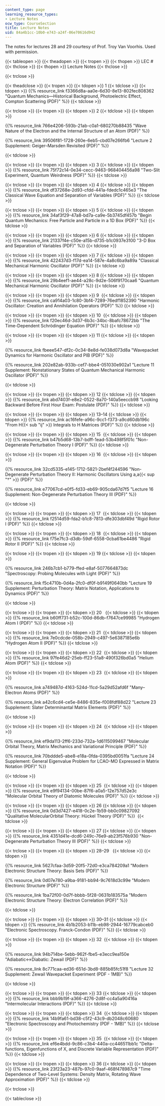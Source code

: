 ```yaml
---
content_type: page
learning_resource_types:
- Lecture Notes
ocw_type: CourseSection
title: Lecture Notes
uid: 84a4b1cc-10b0-e743-a24f-06e70616d942
---
```

The notes for lectures 28 and 29 courtesy of Prof. Troy Van Voorhis. Used with permission. 

{{< tableopen >}}
{{< theadopen >}}
{{< tropen >}}
{{< thopen >}}
LEC #
{{< thclose >}}
{{< thopen >}}
Lecture Notes
{{< thclose >}}

{{< trclose >}}

{{< theadclose >}}
{{< tropen >}}
{{< tdopen >}}
1
{{< tdclose >}}
{{< tdopen >}}
{{% resource_link f3366d8a-aa0e-6d30-8e13-802fec808362 "Quantum Mechanics—Historical Background, Photoelectric Effect, Compton Scattering (PDF)" %}}
{{< tdclose >}}

{{< trclose >}}
{{< tropen >}}
{{< tdopen >}}
2
{{< tdclose >}}
{{< tdopen >}}


{{% resource_link 766e4206-593b-21ab-c0a1-680270b88435 "Wave Nature of the Electron and the Internal Structure of an Atom (PDF)" %}}

{{% resource_link 39506f81-1728-260e-6eb5-cbd07e266fb6 "Lecture 2 Supplement: Geiger–Marsden Revisited (PDF)" %}}


{{< tdclose >}}

{{< trclose >}}
{{< tropen >}}
{{< tdopen >}}
3
{{< tdclose >}}
{{< tdopen >}}
{{% resource_link 75f72c14-0e34-cecc-9463-968404456a98 "Two-Slit Experiment, Quantum Weirdness (PDF)" %}}
{{< tdclose >}}

{{< trclose >}}
{{< tropen >}}
{{< tdopen >}}
4
{{< tdclose >}}
{{< tdopen >}}
{{% resource_link df37268e-2d93-cfdd-441a-fdedc1c465e3 "The Classical Wave Equation and Separation of Variables (PDF)" %}}
{{< tdclose >}}

{{< trclose >}}
{{< tropen >}}
{{< tdopen >}}
5
{{< tdclose >}}
{{< tdopen >}}
{{% resource_link 34af3f29-47a8-bd7a-ca9e-5b3745df457b "Begin Quantum Mechanics: Free Particle and Particle in a 1D Box (PDF)" %}}
{{< tdclose >}}

{{< trclose >}}
{{< tropen >}}
{{< tdopen >}}
6
{{< tdclose >}}
{{< tdopen >}}
{{% resource_link 21337f4e-c50e-a15b-d735-b1c0937e3100 "3-D Box and Separation of Variables (PDF)" %}}
{{< tdclose >}}

{{< trclose >}}
{{< tropen >}}
{{< tdopen >}}
7
{{< tdclose >}}
{{< tdopen >}}
{{% resource_link 422437d3-f17d-ea14-587e-4a8c6ba9a89a "Classical Mechanical Harmonic Oscillator (PDF)" %}}
{{< tdclose >}}

{{< trclose >}}
{{< tropen >}}
{{< tdopen >}}
8
{{< tdclose >}}
{{< tdopen >}}
{{% resource_link 29b4eef1-ae44-a28c-9d2e-506f9170caa6 "Quantum Mechanical Harmonic Oscillator (PDF)" %}}
{{< tdclose >}}

{{< trclose >}}
{{< tropen >}}
{{< tdopen >}}
9 
{{< tdclose >}}
{{< tdopen >}}
{{% resource_link ca914a03-1c80-3bf4-7289-76edf1852390 "Harmonic Oscillator: Creation and Annihilation Operators (PDF)" %}}
{{< tdclose >}}

{{< trclose >}}
{{< tropen >}}
{{< tdopen >}}
10 
{{< tdclose >}}
{{< tdopen >}}
{{% resource_link f20ec46d-3d37-6b3c-34bc-8bafc78672bb "The Time-Dependent Schrödinger Equation (PDF)" %}}
{{< tdclose >}}

{{< trclose >}}
{{< tropen >}}
{{< tdopen >}}
11
{{< tdclose >}}
{{< tdopen >}}


{{% resource_link fbeee547-df2c-0c34-8e8d-fe038d073d8a "Wavepacket Dynamics for Harmonic Oscillator and PIB (PDF)" %}}

{{% resource_link 202e82ab-933b-cef7-bbe4-051030e902a1 "Lecture 11 Supplement: Nonstationary States of Quantum Mechanical Harmonic Oscillator (PDF)" %}}


{{< tdclose >}}

{{< trclose >}}
{{< tropen >}}
{{< tdopen >}}
12
{{< tdclose >}}
{{< tdopen >}}
{{% resource_link abd7403f-e8e2-0522-8a70-140a5eeccb98 "Looking Backward Before First Hour Exam: Postulate (PDF)" %}}
{{< tdclose >}}

{{< trclose >}}
{{< tropen >}}
{{< tdopen >}}
13–14
{{< tdclose >}}
{{< tdopen >}}
{{% resource_link ac16fefe-a96c-9cc1-f373-a9cd60db196c "From H{{< sub \"ij\" >}} Integrals to H Matrices (PDF)" %}}
{{< tdclose >}}

{{< trclose >}}
{{< tropen >}}
{{< tdopen >}}
15 
{{< tdclose >}}
{{< tdopen >}}
{{% resource_link b47b5d68-13b7-bdff-1ead-53b498f5f01c "Non-Degenerate Perturbation Theory I (PDF)" %}}
{{< tdclose >}}

{{< trclose >}}
{{< tropen >}}
{{< tdopen >}}
16 
{{< tdclose >}}
{{< tdopen >}}


{{% resource_link 32cd5335-e145-1712-5821-2bef4f244596 "Non-Degenerate Perturbation Theory II: Harmonic Oscillators Using a,a{{< sup \"†\" >}} (PDF)" %}}

{{% resource_link e77067cd-e0f5-fd33-eb69-905cda67d7f5 "Lecture 16 Supplement: Non-Degenerate Perturbation Theory III (PDF)" %}}


{{< tdclose >}}

{{< trclose >}}
{{< tropen >}}
{{< tdopen >}}
17 
{{< tdclose >}}
{{< tdopen >}}
{{% resource_link f2514d59-fda2-b1c8-7813-dfe303dbf49d "Rigid Rotor I (PDF)" %}}
{{< tdclose >}}

{{< trclose >}}
{{< tropen >}}
{{< tdopen >}}
18 
{{< tdclose >}}
{{< tdopen >}}
{{% resource_link f75e7fc3-d3db-59df-6558-0cba61be4486 "Rigid Rotor II (PDF)" %}} 
{{< tdclose >}}

{{< trclose >}}
{{< tropen >}}
{{< tdopen >}}
19
{{< tdclose >}}
{{< tdopen >}}


{{% resource_link 246b7cb1-b779-ffed-e8af-5077664873dc "Spectroscopy: Probing Molecules with Light (PDF)" %}} 

{{% resource_link f5c4710b-0d4a-2fc0-df0f-b9149f0640bb "Lecture 19 Supplement: Perturbation Theory: Matrix Notation, Applications to Dynamics (PDF)" %}}


{{< tdclose >}}

{{< trclose >}}
{{< tropen >}}
{{< tdopen >}}
20  
{{< tdclose >}}
{{< tdopen >}}
{{% resource_link b60ff731-b52c-100d-86db-f7647ce99985 "Hydrogen Atom I (PDF)" %}} 
{{< tdclose >}}

{{< trclose >}}
{{< tropen >}}
{{< tdopen >}}
21 
{{< tdclose >}}
{{< tdopen >}}
{{% resource_link 7e0cdcde-058b-2949-c497-5e6387185e6b "Hydrogen Atom II (PDF)" %}}
{{< tdclose >}}

{{< trclose >}}
{{< tropen >}}
{{< tdopen >}}
22 
{{< tdclose >}}
{{< tdopen >}}
{{% resource_link 97fe46d2-25eb-ff23-51a8-490f326bd0a5 "Helium Atom (PDF)" %}}
{{< tdclose >}}

{{< trclose >}}
{{< tropen >}}
{{< tdopen >}}
23 
{{< tdclose >}}
{{< tdopen >}}


{{% resource_link a749487d-4163-524d-11cd-5a29d52afd6f "Many–Electron Atoms (PDF)" %}}

{{% resource_link a42c6cd4-ce5e-8486-835e-f008fdf88d22 "Lecture 23 Supplement: Slater Determinantal Matrix Elements (PDF)" %}}


{{< tdclose >}}

{{< trclose >}}
{{< tropen >}}
{{< tdopen >}}
24 
{{< tdclose >}}
{{< tdopen >}}


{{% resource_link ef9da113-2ff6-233d-732a-1d6115099467 "Molecular Orbital Theory, Matrix Mechanics and Variational Principle (PDF)" %}} 

{{% resource_link 70bddde5-abe8-e18a-0fda-0395bd0051fa "Lecture 24 Supplement: General Eigenvalue Problem for LCAO-MO Expressed in Matrix Notation (PDF)" %}}


{{< tdclose >}}

{{< trclose >}}
{{< tropen >}}
{{< tdopen >}}
25 
{{< tdclose >}}
{{< tdopen >}}
{{% resource_link e9f94134-00be-87f6-a0a5-12e757d52e3c "Molecular Orbital Theory of Diatomic Molecules (PDF)" %}}
{{< tdclose >}}

{{< trclose >}}
{{< tropen >}}
{{< tdopen >}}
26
{{< tdclose >}}
{{< tdopen >}}
{{% resource_link 0d3d7427-e418-0c2e-1b59-bb0c09827092 "Qualitative MolecularOrbital Theory: Hückel Theory (PDF)" %}} 
{{< tdclose >}}

{{< trclose >}}
{{< tropen >}}
{{< tdopen >}}
27
{{< tdclose >}}
{{< tdopen >}}
{{% resource_link 4351d41e-dcd6-249c-76e9-ab23f576b930 "Non-Degenerate Perturbation Theory III (PDF)" %}}
{{< tdclose >}}

{{< trclose >}}
{{< tropen >}}
{{< tdopen >}}
28–29  
{{< tdclose >}}
{{< tdopen >}}


{{% resource_link 5627cfaa-3d59-20f5-72d0-e3ca784209a1 "Modern Electronic Structure Theory: Basis Sets (PDF)" %}} 

{{% resource_link 0d07e780-a9ba-9181-bb94-9c7618d3c99e "Modern Electronic Structure (PDF)" %}}

{{% resource_link 1ba72f00-0d7f-bbbb-5f28-0631b183575a "Modern Electronic Structure Theory: Electron Correlation (PDF)" %}}


{{< tdclose >}}

{{< trclose >}}
{{< tropen >}}
{{< tdopen >}}
30–31
{{< tdclose >}}
{{< tdopen >}}
{{% resource_link 4b1b2053-b11b-eb98-2944-16779cabceb0 "Electronic Spectroscopy. Franck-Condon (PDF)" %}}
{{< tdclose >}}

{{< trclose >}}
{{< tropen >}}
{{< tdopen >}}
32 
{{< tdclose >}}
{{< tdopen >}}


{{% resource_link 94b714be-5ebb-962f-fbe5-e3ecc9ea150e "Adiabatic↔Diabatic: Zewail (PDF)" %}}

{{% resource_link 8c771caa-ed36-651d-3bd8-885b85fc51f8 "Lecture 32 Supplement: Zewail Wavepacket Experiment (PDF - 1MB)" %}}


{{< tdclose >}}

{{< trclose >}}
{{< tropen >}}
{{< tdopen >}}
33
{{< tdclose >}}
{{< tdopen >}}
{{% resource_link bbb9b19f-a366-4276-2d8f-cc4a5a90416a "Intermolecular Interactions (PDF)" %}}
{{< tdclose >}}

{{< trclose >}}
{{< tropen >}}
{{< tdopen >}}
34 
{{< tdclose >}}
{{< tdopen >}}
{{% resource_link 14b9fa61-bd38-c5f2-43c9-db2048c60680 "Electronic Spectroscopy and Photochemistry (PDF - 1MB)" %}}
{{< tdclose >}}

{{< trclose >}}
{{< tropen >}}
{{< tdopen >}}
35 
{{< tdclose >}}
{{< tdopen >}}
{{% resource_link ef6e4bdd-9c86-c3b4-440a-cc446511bb1c "Delta-functions, Eigenfunctions of X, and Discrete Variable Representation (PDF)" %}}
{{< tdclose >}}

{{< trclose >}}
{{< tropen >}}
{{< tdopen >}}
36
{{< tdclose >}}
{{< tdopen >}}
{{% resource_link 23f23a23-487b-97c0-9aaf-468f478987c9 "Time Dependence of Two-Level Systems: Density Matrix, Rotating Wave Approximation (PDF)" %}}
{{< tdclose >}}

{{< trclose >}}

{{< tableclose >}}